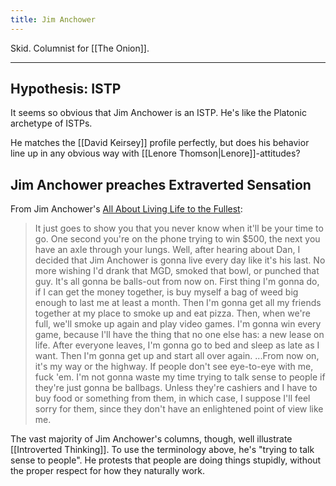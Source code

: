 ```yaml
---
title: Jim Anchower
---
```


Skid. Columnist for [[The Onion]].

---

## Hypothesis: ISTP

It seems so obvious that Jim Anchower is an ISTP. He's like the Platonic archetype of ISTPs.

He matches the [[David Keirsey]] profile perfectly, but does his behavior line up in any obvious way with [[Lenore Thomson|Lenore]]-attitudes?

## Jim Anchower preaches Extraverted Sensation

From Jim Anchower's [All About Living Life to the Fullest](https://theonion.com/jim-anchowers-all-about-living-life-to-the-fullest-1819584092/):

> It just goes to show you that you never know when it'll be your time to go. One second you're on the phone trying to win $500, the next you have an axle through your lungs. Well, after hearing about Dan, I decided that Jim Anchower is gonna live every day like it's his last. No more wishing I'd drank that MGD, smoked that bowl, or punched that guy. It's all gonna be balls-out from now on.
> First thing I'm gonna do, if I can get the money together, is buy myself a bag of weed big enough to last me at least a month. Then I'm gonna get all my friends together at my place to smoke up and eat pizza. Then, when we're full, we'll smoke up again and play video games. I'm gonna win every game, because I'll have the thing that no one else has: a new lease on life. After everyone leaves, I'm gonna go to bed and sleep as late as I want. Then I'm gonna get up and start all over again.
> ...From now on, it's my way or the highway. If people don't see eye-to-eye with me, fuck 'em. I'm not gonna waste my time trying to talk sense to people if they're just gonna be ballbags. Unless they're cashiers and I have to buy food or something from them, in which case, I suppose I'll feel sorry for them, since they don't have an enlightened point of view like me.

The vast majority of Jim Anchower's columns, though, well illustrate [[Introverted Thinking]]. To use the terminology above, he's "trying to talk sense to people". He protests that people are doing things stupidly, without the proper respect for how they naturally work.
